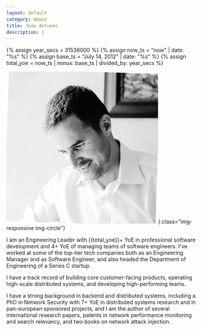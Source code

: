 ```yaml
---
layout: default
category: About
title: Joao Antunes
description: |
---
```



{% assign year_secs = 31536000 %}
{% assign now_ts = "now" | date: "%s" %}
{% assign base_ts = "July 14, 2012" | date: "%s" %}
{% assign total_yoe = now_ts | minus: base_ts | divided_by: year_secs %}

![Joao Antunes](img/me2.jpg){:class="img-responsive img-circle"}

I am an Engineering Leader with {{total_yoe}}+ YoE in professional software development and 4+ YoE of managing teams of software engineers. I've worked at some of the top-tier tech companies both as an Engineering Manager and as Software Engineer, and also headed the Department of Engineering of a Series C startup.

I have a track record of building core customer-facing products, operating high-scale distributed systems, and developing high-performing teams.

I have a strong background in backend and distributed systems, including a PhD in Network Security with 7+ YoE in distributed systems research and in pan-european sponsored projects, and I am the author of several international research papers, patents in network performance monitoring and search relevancy, and two books on network attack injection.
